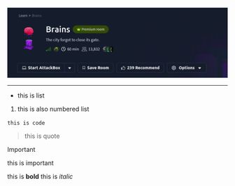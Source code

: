 ![](../../../assets/images/Pasted%20image%2020251031112046.png)

---
- this is list
1. this is also numbered list

`this is code`

>this is quote

>[!important]
>this is important

this is **bold**
this is *italic*
